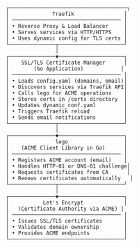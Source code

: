                 ┌──────────────────────────────────────┐
                │              Traefik                │
                │ ─────────────────────────────────── │
                │ • Reverse Proxy & Load Balancer     │
                │ • Serves services via HTTP/HTTPS    │
                │ • Uses dynamic config for TLS certs │
                └───────────────┬─────────────────────┘
                                │
                ┌───────────────▼─────────────────────┐
                │    SSL/TLS Certificate Manager      │
                │        (Go Application)            │
                │ ─────────────────────────────────── │
                │ • Loads config.yaml (domains, email)│
                │ • Discovers services via Traefik API│
                │ • Calls lego for ACME operations    │
                │ • Stores certs in /certs directory  │
                │ • Updates dynamic_conf.yaml         │
                │ • Triggers Traefik reload           │
                │ • Sends email notifications         │
                └───────────────┬─────────────────────┘
                                │
                ┌───────────────▼─────────────────────┐
                │               lego                  │
                │    (ACME Client Library in Go)      │
                │ ─────────────────────────────────── │
                │ • Registers ACME account (email)    │
                │ • Handles HTTP-01 or DNS-01 challenge│
                │ • Requests certificates from CA      │
                │ • Renews certificates automatically   │
                └───────────────┬─────────────────────┘
                                │
                ┌───────────────▼─────────────────────┐
                │           Let's Encrypt             │
                │   (Certificate Authority via ACME) │
                │ ─────────────────────────────────── │
                │ • Issues SSL/TLS certificates       │
                │ • Validates domain ownership        │
                │ • Provides ACME endpoints           │
                └─────────────────────────────────────┘
